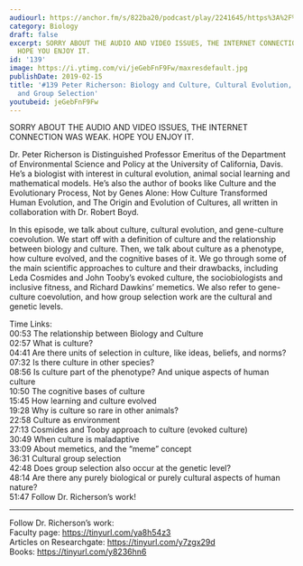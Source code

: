 ```yaml
---
audiourl: https://anchor.fm/s/822ba20/podcast/play/2241645/https%3A%2F%2Fd3ctxlq1ktw2nl.cloudfront.net%2Fproduction%2F2019-0-31%2F9121816-44100-2-a0002f4ef56ff.m4a
category: Biology
draft: false
excerpt: SORRY ABOUT THE AUDIO AND VIDEO ISSUES, THE INTERNET CONNECTION WAS WEAK.
  HOPE YOU ENJOY IT.
id: '139'
image: https://i.ytimg.com/vi/jeGebFnF9Fw/maxresdefault.jpg
publishDate: 2019-02-15
title: '#139 Peter Richerson: Biology and Culture, Cultural Evolution, Cognition,
  and Group Selection'
youtubeid: jeGebFnF9Fw
---
```

<div class="timelinks">

SORRY ABOUT THE AUDIO AND VIDEO ISSUES, THE INTERNET CONNECTION WAS WEAK. HOPE YOU ENJOY IT.

Dr. Peter Richerson is Distinguished Professor Emeritus of the Department of Environmental Science and Policy at the University of California, Davis. He’s a biologist with interest in cultural evolution, animal social learning and mathematical models. He’s also the author of books like Culture and the Evolutionary Process, Not by Genes Alone: How Culture Transformed Human Evolution, and The Origin and Evolution of Cultures, all written in collaboration with Dr. Robert Boyd.

In this episode, we talk about culture, cultural evolution, and gene-culture coevolution. We start off with a definition of culture and the relationship between biology and culture. Then, we talk about culture as a phenotype, how culture evolved, and the cognitive bases of it. We go through some of the main scientific approaches to culture and their drawbacks, including Leda Cosmides and John Tooby’s evoked culture, the sociobiologists and inclusive fitness, and Richard Dawkins’ memetics. We also refer to gene-culture coevolution, and how group selection work are the cultural and genetic levels.

Time Links:  
<time>00:53</time> The relationship between Biology and Culture  
<time>02:57</time> What is culture?                             
<time>04:41</time> Are there units of selection in culture, like ideas, beliefs, and norms?              
<time>07:32</time> Is there culture in other species?            
<time>08:56</time> Is culture part of the phenotype? And unique aspects of human culture   
<time>10:50</time> The cognitive bases of culture        
<time>15:45</time> How learning and culture evolved         
<time>19:28</time> Why is culture so rare in other animals?      
<time>22:58</time> Culture as environment  
<time>27:13</time> Cosmides and Tooby approach to culture (evoked culture)  
<time>30:49</time> When culture is maladaptive  
<time>33:09</time> About memetics, and the “meme” concept  
<time>36:31</time> Cultural group selection  
<time>42:48</time> Does group selection also occur at the genetic level?  
<time>48:14</time> Are there any purely biological or purely cultural aspects of human nature?  
<time>51:47</time> Follow Dr. Richerson’s work!

---

Follow Dr. Richerson’s work:  
Faculty page: https://tinyurl.com/ya8h54z3  
Articles on Researchgate: https://tinyurl.com/y7zgx29d  
Books: https://tinyurl.com/y8236hn6
</div>

